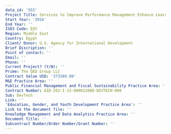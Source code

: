 ```yaml
---
data_id: '555'
Project Title: Services to Improve Performance Management Enhance Learning and Evaluation
Start Year: '2016'
End Year: ''
ISO3 Code: EGY
Region: Middle East
Country: Egypt
Client/ Donor: U.S. Agency for International Development
Brief Discription: ''
Point of contact: ''
Email: ''
Phone: ''
Current Project? (Y/N): ''
Prime: The QED Group LLC
Contract Value USD: '373389.00'
M&E Practice Area: ''
Public Financial Management and Fiscal Sustainability Practice Area: ''
Contract Number: AID-263-I-15-000012008-DEVTECH-000
Sub: DevTech
Link: ''
'Education, Gender, and Youth Development Practice Area': ''
Link to the document file: ''
Knowledge Management and Data Analytics Practice Area: ''
Document Title: ''
Subcontract Number/Order Number/Grant Number: ''
---
```

